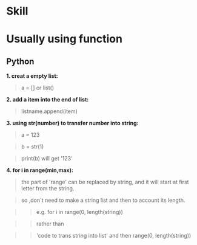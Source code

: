 # Skill  



# Usually using function  
## Python  
**1. creat a empty list:**  
>a = [] or list()
  

**2. add a item into the end of list:**  
>listname.append(item)  
  
  
**3. using str(number) to transfer number into string:**
>a = 123
  
>b = str(1)
  
>print(b) will get '123'  
  

**4. for i in range(min,max):**    
>the part of 'range' can be replaced by string, and it will start at first letter from the string.
  
>so ,don`t need to make a string list and then to account its length.
  
>>e.g. for i in range(0, length(string))
  
>>rather than
  
>>'code to trans string into list' and then range(0, length(string))

  
